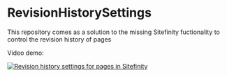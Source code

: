 # RevisionHistorySettings
This repository comes as a solution to the missing Sitefinity fuctionality to control the revision history of pages

Video demo:
 
[![Revision history settings for pages in Sitefinity](http://content.screencast.com/users/Veronica_Mil/folders/Jing/media/c4aac438-3df3-4061-a1d7-0931289d08cf/2015-02-27_1618.png)](http://screencast.com/t/J0fcNJuAsUiL)
